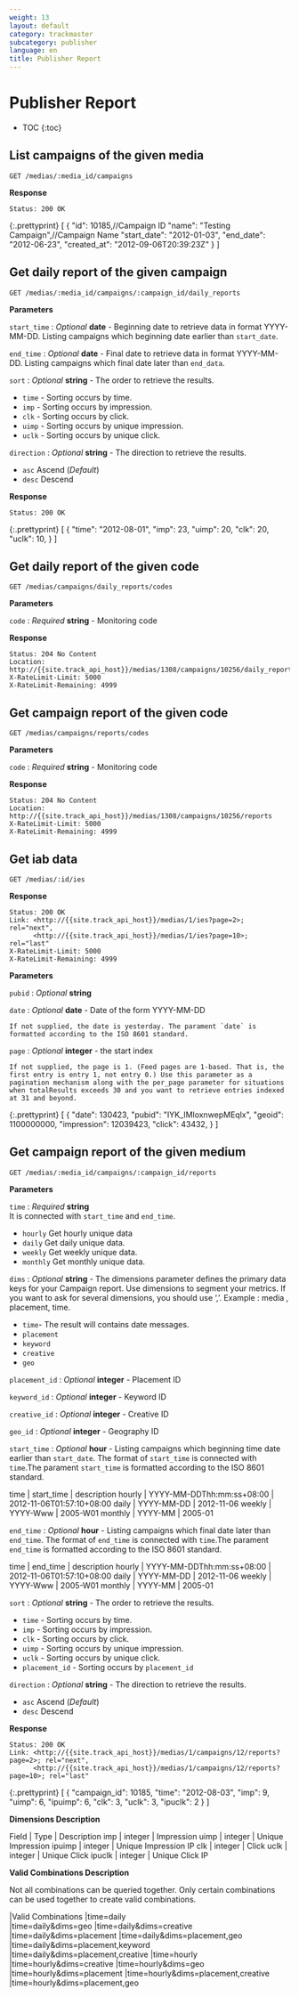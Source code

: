 ```yaml
---
weight: 13
layout: default
category: trackmaster
subcategory: publisher
language: en
title: Publisher Report
---
```


# Publisher Report

* TOC
{:toc}

## List campaigns of the given media

    GET /medias/:media_id/campaigns

**Response**

    Status: 200 OK

{:.prettyprint}
    [
      {
        "id": 10185,//Campaign ID
        "name": "Testing Campaign",//Campaign Name
        "start_date": "2012-01-03",
        "end_date": "2012-06-23",
        "created_at": "2012-09-06T20:39:23Z"
      }
    ]

## Get daily report of the given campaign

    GET /medias/:media_id/campaigns/:campaign_id/daily_reports

**Parameters**

`start_time`
: _Optional_ **date** - Beginning date to retrieve data in format YYYY-MM-DD. Listing campaigns which beginning date earlier than `start_date`.

`end_time`
: _Optional_ **date** - Final date to retrieve data in format YYYY-MM-DD. Listing campaigns which final date later than `end_data`.

`sort`
: _Optional_ **string** - The order to retrieve the results.

  * `time` - Sorting occurs by time.
  * `imp` - Sorting occurs by impression.
  * `clk` - Sorting occurs by click.
  * `uimp` - Sorting occurs by unique impression.
  * `uclk` - Sorting occurs by unique click.

`direction`
: _Optional_ **string** - The direction to retrieve the results.

  * `asc` Ascend (_Default_)
  * `desc` Descend

**Response**

    Status: 200 OK


{:.prettyprint}
    [
      {
        "time": "2012-08-01", 
        "imp": 23, 
        "uimp": 20, 
        "clk": 20, 
        "uclk": 10, 
      }
    ]


## Get daily report of the given code 

    GET /medias/campaigns/daily_reports/codes

**Parameters**

`code`
: _Required_ **string** - Monitoring code

**Response**

    Status: 204 No Content
    Location: http://{{site.track_api_host}}/medias/1308/campaigns/10256/daily_reports
    X-RateLimit-Limit: 5000
    X-RateLimit-Remaining: 4999


## Get campaign report of the given code

    GET /medias/campaigns/reports/codes

**Parameters**

`code`
: _Required_ **string** - Monitoring code

**Response**

    Status: 204 No Content
    Location: http://{{site.track_api_host}}/medias/1308/campaigns/10256/reports
    X-RateLimit-Limit: 5000
    X-RateLimit-Remaining: 4999


## Get iab data 

    GET /medias/:id/ies

**Response**

    Status: 200 OK
    Link: <http://{{site.track_api_host}}/medias/1/ies?page=2>; rel="next",
          <http://{{site.track_api_host}}/medias/1/ies?page=10>; rel="last"
    X-RateLimit-Limit: 5000
    X-RateLimit-Remaining: 4999

**Parameters**

`pubid`
: _Optional_ **string** 


`date`
: _Optional_ **date** - Date of the form YYYY-MM-DD

	If not supplied, the date is yesterday. The parament `date` is formatted according to the ISO 8601 standard.

`page`
: _Optional_ **integer** - the start index
       
	If not supplied, the page is 1. (Feed pages are 1-based. That is, the first entry is entry 1, not entry 0.) Use this parameter as a pagination mechanism along with the per_page parameter for situations when totalResults exceeds 30 and you want to retrieve entries indexed at 31 and beyond.

{:.prettyprint}
    [
      {
        "date": 130423,
        "pubid": "IYK_IMloxnwepMEqlx",
        "geoid": 1100000000,
        "impression": 12039423,
        "click": 43432,
      }
    ]

## Get campaign report of the given medium

    GET /medias/:media_id/campaigns/:campaign_id/reports

**Parameters**

`time`
: _Required_ **string**          
It is connected with `start_time` and `end_time`.

  * `hourly` Get hourly unique data
  * `daily` Get daily unique data.
  * `weekly` Get weekly unique data.
  * `monthly` Get monthly unique data.

`dims`
: _Optional_ **string** - The dimensions parameter defines the primary data keys for your Campaign report. Use dimensions to segment your metrics. If you want to ask for several dimensions, you should use ‘,’. Example : media , placement, time.

  * `time`- The result will contains date messages.  
  * `placement` 
  * `keyword` 
  * `creative` 
  * `geo` 
   


`placement_id`
: _Optional_ **integer** - Placement ID

`keyword_id`
: _Optional_ **integer** - Keyword ID

`creative_id`
: _Optional_ **integer** - Creative ID

`geo_id`
: _Optional_ **integer** - Geography ID

`start_time`
: _Optional_ **hour** - Listing campaigns which beginning time date earlier than `start_date`. The format of `start_time` is connected with `time`.The parament  `start_time` is formatted according to the ISO 8601 standard.

time | start_time   | description
hourly   | YYYY-MM-DDThh:mm:ss+08:00   | 2012-11-06T01:57:10+08:00
daily    | YYYY-MM-DD     | 2012-11-06
weekly   | YYYY-Www     | 2005-W01
monthly  | YYYY-MM     | 2005-01

`end_time`
: _Optional_ **hour** - Listing campaigns which final date later than `end_time`. The format of `end_time` is connected with `time`.The parament `end_time` is formatted according to the ISO 8601 standard.

time | end_time   | description
hourly   | YYYY-MM-DDThh:mm:ss+08:00   | 2012-11-06T01:57:10+08:00
daily    | YYYY-MM-DD     | 2012-11-06
weekly   | YYYY-Www     | 2005-W01
monthly  | YYYY-MM     | 2005-01

`sort`
: _Optional_ **string** - The order to retrieve the results.

  * `time` - Sorting occurs by time.
  * `imp` - Sorting occurs by impression.
  * `clk` - Sorting occurs by click.
  * `uimp` - Sorting occurs by unique impression.
  * `uclk` - Sorting occurs by unique click.
  * `placement_id` - Sorting occurs by `placement_id`

`direction`
: _Optional_ **string** - The direction to retrieve the results.

  * `asc` Ascend (_Default_)
  * `desc` Descend


**Response**

    Status: 200 OK
    Link: <http://{{site.track_api_host}}/medias/1/campaigns/12/reports?page=2>; rel="next",
          <http://{{site.track_api_host}}/medias/1/campaigns/12/reports?page=10>; rel="last"

{:.prettyprint}
    [
      {
        "campaign_id": 10185,
        "time": "2012-08-03",
        "imp": 9,
        "uimp": 6,
        "ipuimp": 6,
        "clk": 3,
        "uclk": 3,
        "ipuclk": 2
      }
    ]

**Dimensions Description**

Field | Type     | Description
imp      | integer     | Impression
uimp     | integer     | Unique Impression
ipuimp   | integer     | Unique Impression IP
clk      | integer     | Click
uclk     | integer     | Unique Click
ipuclk   | integer     | Unique Click IP

**Valid Combinations Description**

Not all combinations can be queried together. Only certain combinations can be used together to create valid combinations. 


|Valid Combinations
|time=daily  
|time=daily&dims=geo
|time=daily&dims=creative 
|time=daily&dims=placement
|time=daily&dims=placement,geo
|time=daily&dims=placement,keyword
|time=daily&dims=placement,creative 
|time=hourly
|time=hourly&dims=creative 
|time=hourly&dims=geo
|time=hourly&dims=placement
|time=hourly&dims=placement,creative 
|time=hourly&dims=placement,geo


